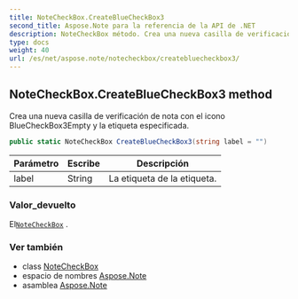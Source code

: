 ```yaml
---
title: NoteCheckBox.CreateBlueCheckBox3
second_title: Aspose.Note para la referencia de la API de .NET
description: NoteCheckBox método. Crea una nueva casilla de verificación de nota con el icono BlueCheckBox3Empty y la etiqueta especificada.
type: docs
weight: 40
url: /es/net/aspose.note/notecheckbox/createbluecheckbox3/
---
```

## NoteCheckBox.CreateBlueCheckBox3 method

Crea una nueva casilla de verificación de nota con el icono BlueCheckBox3Empty y la etiqueta especificada.

```csharp
public static NoteCheckBox CreateBlueCheckBox3(string label = "")
```

| Parámetro | Escribe | Descripción |
| --- | --- | --- |
| label | String | La etiqueta de la etiqueta. |

### Valor_devuelto

El[`NoteCheckBox`](../) .

### Ver también

* class [NoteCheckBox](../)
* espacio de nombres [Aspose.Note](../../notecheckbox/)
* asamblea [Aspose.Note](../../../)


